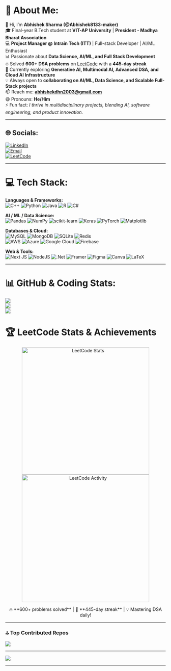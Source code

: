 # 💫 About Me:
👋 Hi, I’m **Abhishek Sharma (@Abhishek8133-maker)**  
🎓 Final-year B.Tech student at **VIT-AP University** | **President - Madhya Bharat Association**  
💻 **Project Manager @ Intrain Tech (ITT)** | Full-stack Developer | AI/ML Enthusiast  
📊 Passionate about **Data Science, AI/ML, and Full Stack Development**  
🔥 Solved **600+ DSA problems** on [LeetCode](https://leetcode.com/u/Abhishek__2003/) with a **445-day streak**  
🌱 Currently exploring **Generative AI, Multimodal AI, Advanced DSA, and Cloud AI Infrastructure**  
💡 Always open to **collaborating on AI/ML, Data Science, and Scalable Full-Stack projects**  
📫 Reach me: **abhishekdhn2003@gmail.com**  
😄 Pronouns: **He/Him**  
⚡ Fun fact: *I thrive in multidisciplinary projects, blending AI, software engineering, and product innovation.*  

---

## 🌐 Socials:
[![LinkedIn](https://img.shields.io/badge/LinkedIn-%230077B5.svg?logo=linkedin&logoColor=white)](https://www.linkedin.com/in/abhishek-sharma-aba598261/)  
[![Email](https://img.shields.io/badge/Email-D14836?logo=gmail&logoColor=white)](mailto:abhishekdhn2003@gmail.com)  
[![LeetCode](https://img.shields.io/badge/LeetCode-FFA116?logo=leetcode&logoColor=white)](https://leetcode.com/u/Abhishek__2003/)  

---

# 💻 Tech Stack:
**Languages & Frameworks:**  
![C++](https://img.shields.io/badge/C++-%2300599C.svg?style=for-the-badge&logo=cplusplus&logoColor=white) ![Python](https://img.shields.io/badge/Python-%233776AB.svg?style=for-the-badge&logo=python&logoColor=white) ![Java](https://img.shields.io/badge/java-%23ED8B00.svg?style=for-the-badge&logo=openjdk&logoColor=white) ![R](https://img.shields.io/badge/r-%23276DC3.svg?style=for-the-badge&logo=r&logoColor=white) ![C#](https://img.shields.io/badge/c%23-%23239120.svg?style=for-the-badge&logo=csharp&logoColor=white)

**AI / ML / Data Science:**  
![Pandas](https://img.shields.io/badge/pandas-%23150458.svg?style=for-the-badge&logo=pandas&logoColor=white) ![NumPy](https://img.shields.io/badge/numpy-%23013243.svg?style=for-the-badge&logo=numpy&logoColor=white) ![scikit-learn](https://img.shields.io/badge/scikit--learn-%23F7931E.svg?style=for-the-badge&logo=scikit-learn&logoColor=white) ![Keras](https://img.shields.io/badge/Keras-%23D00000.svg?style=for-the-badge&logo=Keras&logoColor=white) ![PyTorch](https://img.shields.io/badge/PyTorch-%23EE4C2C.svg?style=for-the-badge&logo=PyTorch&logoColor=white) ![Matplotlib](https://img.shields.io/badge/Matplotlib-%233F4F75.svg?style=for-the-badge&logo=Matplotlib&logoColor=white)

**Databases & Cloud:**  
![MySQL](https://img.shields.io/badge/mysql-4479A1.svg?style=for-the-badge&logo=mysql&logoColor=white) ![MongoDB](https://img.shields.io/badge/MongoDB-%234ea94b.svg?style=for-the-badge&logo=mongodb&logoColor=white) ![SQLite](https://img.shields.io/badge/sqlite-%2307405e.svg?style=for-the-badge&logo=sqlite&logoColor=white) ![Redis](https://img.shields.io/badge/redis-%23DD0031.svg?style=for-the-badge&logo=redis&logoColor=white)  
![AWS](https://img.shields.io/badge/AWS-%23FF9900.svg?style=for-the-badge&logo=amazon-aws&logoColor=white) ![Azure](https://img.shields.io/badge/azure-%230072C6.svg?style=for-the-badge&logo=microsoftazure&logoColor=white) ![Google Cloud](https://img.shields.io/badge/GoogleCloud-%234285F4.svg?style=for-the-badge&logo=google-cloud&logoColor=white) ![Firebase](https://img.shields.io/badge/firebase-%23039BE5.svg?style=for-the-badge&logo=firebase)

**Web & Tools:**  
![Next JS](https://img.shields.io/badge/Next-black?style=for-the-badge&logo=next.js&logoColor=white) ![NodeJS](https://img.shields.io/badge/node.js-6DA55F?style=for-the-badge&logo=node.js&logoColor=white) ![.Net](https://img.shields.io/badge/.NET-5C2D91?style=for-the-badge&logo=.net&logoColor=white) ![Framer](https://img.shields.io/badge/Framer-black?style=for-the-badge&logo=framer&logoColor=blue) ![Figma](https://img.shields.io/badge/figma-%23F24E1E.svg?style=for-the-badge&logo=figma&logoColor=white) ![Canva](https://img.shields.io/badge/Canva-%2300C4CC.svg?style=for-the-badge&logo=Canva&logoColor=white) ![LaTeX](https://img.shields.io/badge/latex-%23008080.svg?style=for-the-badge&logo=latex&logoColor=white)

---

# 📊 GitHub & Coding Stats:
![](https://github-readme-stats.vercel.app/api?username=Abhishek8133-maker&theme=dark&hide_border=false&include_all_commits=false&count_private=false)  
![](https://nirzak-streak-stats.vercel.app/?user=Abhishek8133-maker&theme=dark&hide_border=false)  
![](https://github-readme-stats.vercel.app/api/top-langs/?username=Abhishek8133-maker&theme=dark&hide_border=false&include_all_commits=false&count_private=false&layout=compact)  

# 🏆 LeetCode Stats & Achievements  

<p align="center">
  <a href="https://leetcode.com/u/Abhishek__2003/">
    <img src="https://leetcard.jacoblin.cool/Abhishek__2003?theme=dark&font=Baloo&ext=heatmap" alt="LeetCode Stats" width="400"/>
  </a>
  <a href="https://leetcode.com/u/Abhishek__2003/">
    <img src="https://leetcode.card.workers.dev/Abhishek__2003?theme=dark&font=baloo&extension=activity" alt="LeetCode Activity" width="400"/>
  </a>
</p>

<p align="center">
  🔥 **600+ problems solved** | 📆 **445-day streak** | 💡 Mastering DSA daily!
</p>


---

### 🔝 Top Contributed Repos
![](https://github-contributor-stats.vercel.app/api?username=Abhishek8133-maker&limit=5&theme=dark&combine_all_yearly_contributions=true)

---

[![](https://visitcount.itsvg.in/api?id=Abhishek8133-maker&icon=0&color=0)](https://visitcount.itsvg.in)

---
